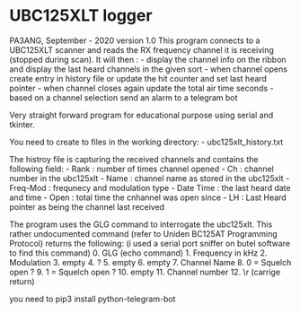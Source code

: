 # UBC125XLT logger

PA3ANG, September - 2020
version 1.0
This program connects to a UBC125XLT scanner and reads the RX frequency channel it is receiving (stopped during scan).
It will then :
    - display the channel info on the ribbon and display the last heard channels in the given sort
    - when channel opens create entry in history file or update the hit counter and set last heard pointer
    - when channel closes again update the total air time seconds 
    - based on a channel selection send an alarm to a telegram bot 

Very straight forward program for educational purpose using serial and tkinter.

You need to create to files in the working directory:
    - ubc125xlt_history.txt  

The histroy file is capturing the received channels and contains the following field:
    - Rank      : number of times channel opened
    - Ch      : channel number in the ubc125xlt
    - Name      : channel name as stored in the ubc125xlt
    - Freq-Mod  : frequnecy and modulation type
    - Date Time : the last heard date and time
    - Open      : total time the cnhannel was open since
    - LH        : Last Heard pointer as being the channel last received

The program uses the GLG command to interrogate the ubc125xlt.
This rather undocumented command (refer to Uniden BC125AT Programming Protocol) returns the following:
(i used a serial port sniffer on butel software to find this command)
    0. GLG (echo command)
    1. Frequency in kHz
    2. Modulation
    3. empty
    4. ?
    5. empty
    6. empty
    7. Channel Name
    8. 0 = Squelch open ?
    9. 1 = Squelch open ?
   10. empty
   11. Channel number
   12. \r (carrige return)

you need to pip3 install python-telegram-bot

